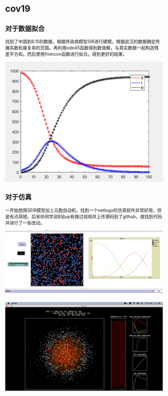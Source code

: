 # cov19
## 对于数据拟合
找到了中国到6.15的数据，根据传染病模型SIR进行建模。根据武汉的数据确定传播系数和康复率的范围。再利用ode45函数得到数值解，与真实数据一起构造残差平方和。然后使用fmincon函数进行拟合。得到更好的结果。

![image](https://github.com/Latiest/Latiest.github.io/blob/master/images/first.PNG)

## 对于仿真
一开始想用SEIR模型加上元胞自动机，找到一个netlogo的仿真软件非常好用，但是有点简陋。后来听同学说B站up有做过视频并上传源码到了github，就找到代码并进行了一些改动。

![netlogo](https://github.com/Latiest/Latiest.github.io/blob/master/images/%E6%88%AA%E5%B1%8F2020-08-03%20%E4%B8%8B%E5%8D%8810.07.45.png)


![python](https://github.com/Latiest/Latiest.github.io/blob/master/images/%E6%88%AA%E5%B1%8F2020-08-03%20%E4%B8%8B%E5%8D%8810.08.43.png)
